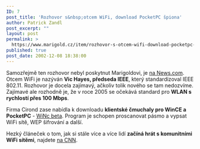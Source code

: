 ```yaml
---
ID: 7
post_title: 'Rozhovor s&nbsp;otcem WiFi, download PocketPC špiona'
author: Patrick Zandl
post_excerpt: ""
layout: post
permalink: >
  https://www.marigold.cz/item/rozhovor-s-otcem-wifi-download-pocketpc-spiona
published: true
post_date: 2002-12-08 18:38:00
---
```

<P>Samozřejmě ten rozhovor nebyl poskytnut Marigoldovi, je <A href="http://news.com.com/1200-1120-975460.html?tag=vs3_tocwheel" target=_blank>na News.com</A>. Otcem WiFi je nazýván <STRONG>Vic Hayes, předseda IEEE</STRONG>, který standardizoval IEEE 802.11. Rozhovor je docela zajímavý, ačkoliv tolik nového se tam nedozvíme. Zajímavé ale rozhodně je, že v roce 2005 se očekává standard pro <STRONG>WLAN s rychlostí přes 100 Mbps</STRONG>.</P>
<P>Firma Cirond zase nabídla k downloadu <STRONG>klientské čmuchaly pro WinCE a PocketPC</STRONG>&#160;- <A href="http://www.cirond.com/site/products/wifispotter/download_software" target=_blank>WiNc beta</A>. Program je schopen proscanovat pásmo a vypsat WiFi sítě, WEP šifrování a další. </P>
<P>Hezký článeček o tom, jak si stále více a více lidí <STRONG>začíná hrát s komunitními WiFi sítěmi</STRONG>, najdete <A href="http://europe.cnn.com/2002/TECH/11/21/yourtech.wifis/" target=_blank>na CNN</A>.</P>